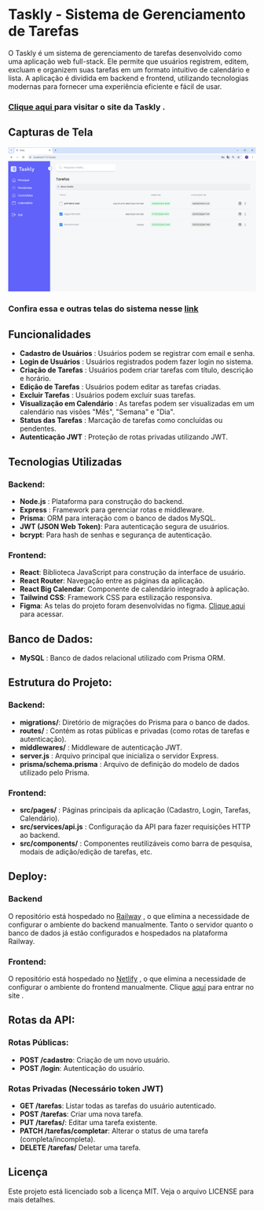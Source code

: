 # Taskly - Sistema de Gerenciamento de Tarefas

O Taskly é um sistema de gerenciamento de tarefas desenvolvido como uma aplicação web full-stack. Ele permite que usuários registrem, editem, excluam e organizem suas tarefas em um formato intuitivo de calendário e lista. A aplicação é dividida em backend e frontend, utilizando tecnologias modernas para fornecer uma experiência eficiente e fácil de usar.
### [Clique aqui ](https://taskly-gerenciador.netlify.app/) para visitar o site da Taskly . 

## Capturas de Tela

![Tela Cadastro](/frontend/public/assets/Telas/TelaTarefaslGeral.png)

### Confira essa e outras telas do sistema nesse [link](/frontend/public/assets/Telas/) 

## Funcionalidades

- **Cadastro de Usuários** : Usuários podem se registrar com email e senha.
- **Login de Usuários** : Usuários registrados podem fazer login no sistema.
- **Criação de Tarefas** : Usuários podem criar tarefas com título, descrição e horário.
- **Edição de Tarefas** : Usuários podem editar as tarefas criadas.
- **Excluir Tarefas** : Usuários podem excluir suas tarefas.
- **Visualização em Calendário** : As tarefas podem ser visualizadas em um calendário nas visões "Mês", "Semana" e "Dia".
- **Status das Tarefas** : Marcação de tarefas como concluídas ou pendentes.
- **Autenticação JWT** : Proteção de rotas privadas utilizando JWT.

## Tecnologias Utilizadas

### Backend:

- **Node.js** : Plataforma para construção do backend.
- **Express** : Framework para gerenciar rotas e middleware.
- **Prisma**: ORM para interação com o banco de dados MySQL.
- **JWT (JSON Web Token)**: Para autenticação segura de usuários.
- **bcrypt**: Para hash de senhas e segurança de autenticação.

### Frontend:
- **React**: Biblioteca JavaScript para construção da interface de usuário.
- **React Router**: Navegação entre as páginas da aplicação.
- **React Big Calendar**: Componente de calendário integrado à aplicação.
- **Tailwind CSS**: Framework CSS para estilização responsiva.
- **Figma**: As telas do projeto foram desenvolvidas no figma. [Clique aqui](https://www.figma.com/design/nRI1UukQYC5V9CT9oTmbbn/Taskly?node-id=0-1&t=NzKTQ6IQPlMzgDit-1`) para acessar. 

## Banco de Dados:
- **MySQL** : Banco de dados relacional utilizado com Prisma ORM.

## Estrutura do Projeto:

### Backend:
- **migrations/**: Diretório de migrações do Prisma para o banco de dados.
- **routes/** : Contém as rotas públicas e privadas (como rotas de tarefas e autenticação).
- **middlewares/** : Middleware de autenticação JWT.
- **server.js** : Arquivo principal que inicializa o servidor Express.
- **prisma/schema.prisma** : Arquivo de definição do modelo de dados utilizado pelo Prisma.

### Frontend:
- **src/pages/** : Páginas principais da aplicação (Cadastro, Login, Tarefas, Calendário).
- **src/services/api.js** : Configuração da API para fazer requisições HTTP ao backend.
- **src/components/** : Componentes reutilizáveis como barra de pesquisa, modais de adição/edição de tarefas, etc.

## Deploy:

### Backend

O repositório está hospedado no [Railway](https://railway.app/) , o que elimina a necessidade de configurar o ambiente do backend manualmente. Tanto o servidor quanto o banco de dados já estão configurados e hospedados na plataforma Railway.

### Frontend:

O repositório está hospedado no [Netlify](https://www.netlify.com/) , o que elimina a necessidade de configurar o ambiente do frontend manualmente. Clique [aqui](https://taskly-gerenciador.netlify.app/) para entrar no site . 

## Rotas da API:

### Rotas Públicas:

- **POST /cadastro**: Criação de um novo usuário.
- **POST /login**: Autenticação do usuário.

### Rotas Privadas (Necessário token JWT)

- **GET /tarefas**: Listar todas as tarefas do usuário autenticado.
- **POST /tarefas**: Criar uma nova tarefa.
- **PUT /tarefas/**:  Editar uma tarefa existente.
- **PATCH /tarefas/completar**: Alterar o status de uma tarefa (completa/incompleta).
- **DELETE /tarefas/** Deletar uma tarefa.


## Licença

Este projeto está licenciado sob a licença MIT. Veja o arquivo LICENSE para mais detalhes.
